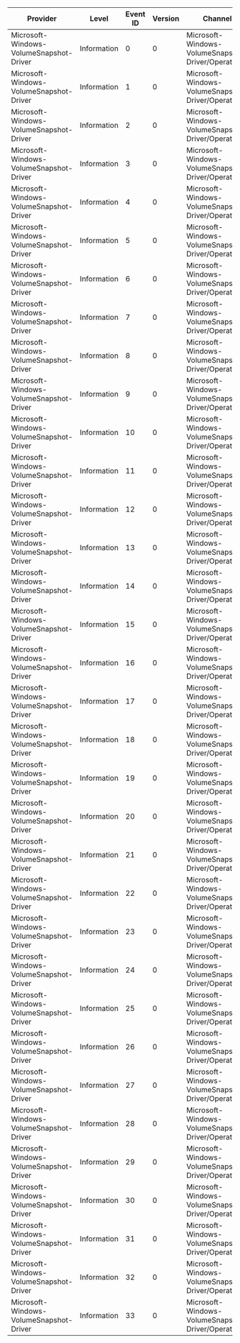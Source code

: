 Provider                                 |  Level        |  Event ID  |  Version  |  Channel                                              |  Task                  |  Opcode  |  Keyword        |  Message
-----------------------------------------|---------------|------------|-----------|-------------------------------------------------------|------------------------|----------|-----------------|---------
Microsoft-Windows-VolumeSnapshot-Driver  |  Information  |  0         |  0        |  Microsoft-Windows-VolumeSnapshot-Driver/Operational  |  vs:Prepare            |  Start   |  vs:Diagnostic  |
Microsoft-Windows-VolumeSnapshot-Driver  |  Information  |  1         |  0        |  Microsoft-Windows-VolumeSnapshot-Driver/Operational  |  vs:Prepare            |  Stop    |  vs:Diagnostic  |
Microsoft-Windows-VolumeSnapshot-Driver  |  Information  |  2         |  0        |  Microsoft-Windows-VolumeSnapshot-Driver/Operational  |  vs:PreExposure        |  Start   |  vs:Diagnostic  |
Microsoft-Windows-VolumeSnapshot-Driver  |  Information  |  3         |  0        |  Microsoft-Windows-VolumeSnapshot-Driver/Operational  |  vs:PreExposure        |  Stop    |  vs:Diagnostic  |
Microsoft-Windows-VolumeSnapshot-Driver  |  Information  |  4         |  0        |  Microsoft-Windows-VolumeSnapshot-Driver/Operational  |  vs:AdjustBitmap       |  Start   |  vs:Diagnostic  |
Microsoft-Windows-VolumeSnapshot-Driver  |  Information  |  5         |  0        |  Microsoft-Windows-VolumeSnapshot-Driver/Operational  |  vs:AdjustBitmap       |  Stop    |  vs:Diagnostic  |
Microsoft-Windows-VolumeSnapshot-Driver  |  Information  |  6         |  0        |  Microsoft-Windows-VolumeSnapshot-Driver/Operational  |  vs:EndCommit          |  Start   |  vs:Diagnostic  |
Microsoft-Windows-VolumeSnapshot-Driver  |  Information  |  7         |  0        |  Microsoft-Windows-VolumeSnapshot-Driver/Operational  |  vs:EndCommit          |  Stop    |  vs:Diagnostic  |
Microsoft-Windows-VolumeSnapshot-Driver  |  Information  |  8         |  0        |  Microsoft-Windows-VolumeSnapshot-Driver/Operational  |  vs:Activate           |  Start   |  vs:Diagnostic  |
Microsoft-Windows-VolumeSnapshot-Driver  |  Information  |  9         |  0        |  Microsoft-Windows-VolumeSnapshot-Driver/Operational  |  vs:Activate           |  Stop    |  vs:Diagnostic  |
Microsoft-Windows-VolumeSnapshot-Driver  |  Information  |  10        |  0        |  Microsoft-Windows-VolumeSnapshot-Driver/Operational  |  vs:SetIgnorable       |  Start   |  vs:Diagnostic  |
Microsoft-Windows-VolumeSnapshot-Driver  |  Information  |  11        |  0        |  Microsoft-Windows-VolumeSnapshot-Driver/Operational  |  vs:SetIgnorable       |  Stop    |  vs:Diagnostic  |
Microsoft-Windows-VolumeSnapshot-Driver  |  Information  |  12        |  0        |  Microsoft-Windows-VolumeSnapshot-Driver/Operational  |  vs:IgnorableProduct   |  Start   |  vs:Diagnostic  |
Microsoft-Windows-VolumeSnapshot-Driver  |  Information  |  13        |  0        |  Microsoft-Windows-VolumeSnapshot-Driver/Operational  |  vs:IgnorableProduct   |  Stop    |  vs:Diagnostic  |
Microsoft-Windows-VolumeSnapshot-Driver  |  Information  |  14        |  0        |  Microsoft-Windows-VolumeSnapshot-Driver/Operational  |  vs:Dismount           |  Start   |  vs:Diagnostic  |
Microsoft-Windows-VolumeSnapshot-Driver  |  Information  |  15        |  0        |  Microsoft-Windows-VolumeSnapshot-Driver/Operational  |  vs:Dismount           |  Stop    |  vs:Diagnostic  |
Microsoft-Windows-VolumeSnapshot-Driver  |  Information  |  16        |  0        |  Microsoft-Windows-VolumeSnapshot-Driver/Operational  |  vs:Remount            |  Start   |  vs:Diagnostic  |
Microsoft-Windows-VolumeSnapshot-Driver  |  Information  |  17        |  0        |  Microsoft-Windows-VolumeSnapshot-Driver/Operational  |  vs:Remount            |  Stop    |  vs:Diagnostic  |
Microsoft-Windows-VolumeSnapshot-Driver  |  Information  |  18        |  0        |  Microsoft-Windows-VolumeSnapshot-Driver/Operational  |  vs:DeleteProcess      |  Start   |  vs:Diagnostic  |
Microsoft-Windows-VolumeSnapshot-Driver  |  Information  |  19        |  0        |  Microsoft-Windows-VolumeSnapshot-Driver/Operational  |  vs:DeleteProcess      |  Stop    |  vs:Diagnostic  |
Microsoft-Windows-VolumeSnapshot-Driver  |  Information  |  20        |  0        |  Microsoft-Windows-VolumeSnapshot-Driver/Operational  |  vs:Revert             |  Start   |  vs:Diagnostic  |
Microsoft-Windows-VolumeSnapshot-Driver  |  Information  |  21        |  0        |  Microsoft-Windows-VolumeSnapshot-Driver/Operational  |  vs:Revert             |  Stop    |  vs:Diagnostic  |
Microsoft-Windows-VolumeSnapshot-Driver  |  Information  |  22        |  0        |  Microsoft-Windows-VolumeSnapshot-Driver/Operational  |  vs:ProtectedBitmap    |  Start   |  vs:Diagnostic  |
Microsoft-Windows-VolumeSnapshot-Driver  |  Information  |  23        |  0        |  Microsoft-Windows-VolumeSnapshot-Driver/Operational  |  vs:ProtectedBitmap    |  Stop    |  vs:Diagnostic  |
Microsoft-Windows-VolumeSnapshot-Driver  |  Information  |  24        |  0        |  Microsoft-Windows-VolumeSnapshot-Driver/Operational  |  vs:FlushHoldFs        |  Start   |  vs:Diagnostic  |
Microsoft-Windows-VolumeSnapshot-Driver  |  Information  |  25        |  0        |  Microsoft-Windows-VolumeSnapshot-Driver/Operational  |  vs:FlushHoldFs        |  Stop    |  vs:Diagnostic  |
Microsoft-Windows-VolumeSnapshot-Driver  |  Information  |  26        |  0        |  Microsoft-Windows-VolumeSnapshot-Driver/Operational  |  vs:ActivateLoop       |  Start   |  vs:Diagnostic  |
Microsoft-Windows-VolumeSnapshot-Driver  |  Information  |  27        |  0        |  Microsoft-Windows-VolumeSnapshot-Driver/Operational  |  vs:ActivateLoop       |  Stop    |  vs:Diagnostic  |
Microsoft-Windows-VolumeSnapshot-Driver  |  Information  |  28        |  0        |  Microsoft-Windows-VolumeSnapshot-Driver/Operational  |  vs:ValidateFiles      |  Start   |  vs:Diagnostic  |
Microsoft-Windows-VolumeSnapshot-Driver  |  Information  |  29        |  0        |  Microsoft-Windows-VolumeSnapshot-Driver/Operational  |  vs:ValidateFiles      |  Stop    |  vs:Diagnostic  |
Microsoft-Windows-VolumeSnapshot-Driver  |  Information  |  30        |  0        |  Microsoft-Windows-VolumeSnapshot-Driver/Operational  |  vs:VolumeSafe         |  Start   |  vs:Diagnostic  |
Microsoft-Windows-VolumeSnapshot-Driver  |  Information  |  31        |  0        |  Microsoft-Windows-VolumeSnapshot-Driver/Operational  |  vs:VolumeSafe         |  Stop    |  vs:Diagnostic  |
Microsoft-Windows-VolumeSnapshot-Driver  |  Information  |  32        |  0        |  Microsoft-Windows-VolumeSnapshot-Driver/Operational  |  vs:DiscoverSnapshots  |  Start   |  vs:Diagnostic  |
Microsoft-Windows-VolumeSnapshot-Driver  |  Information  |  33        |  0        |  Microsoft-Windows-VolumeSnapshot-Driver/Operational  |  vs:DiscoverSnapshots  |  Stop    |  vs:Diagnostic  |
